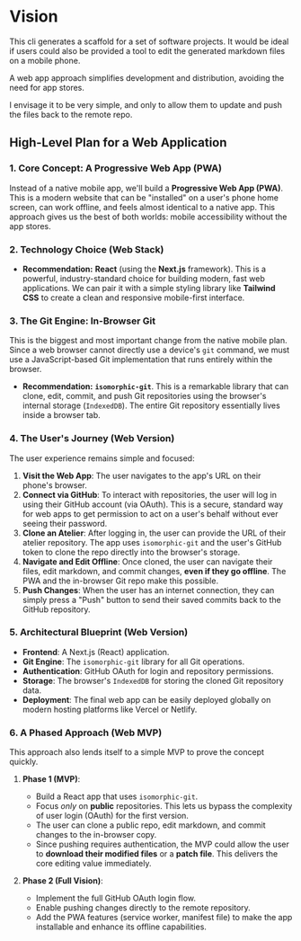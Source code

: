 # Vision

This cli generates a scaffold for a set of software projects. It would be ideal if users could also be provided a tool to edit the generated markdown files on a mobile phone. 

A web app approach simplifies development and distribution, avoiding the need for app stores.

I envisage it to be very simple, and only to allow them to update and push the files back to the remote repo.

## High-Level Plan for a Web Application

### 1. Core Concept: A Progressive Web App (PWA)

Instead of a native mobile app, we'll build a **Progressive Web App (PWA)**. This is a modern website that can be "installed" on a user's phone home screen, can work offline, and feels almost identical to a native app. This approach gives us the best of both worlds: mobile accessibility without the app stores.

### 2. Technology Choice (Web Stack)

*   **Recommendation:** **React** (using the **Next.js** framework). This is a powerful, industry-standard choice for building modern, fast web applications. We can pair it with a simple styling library like **Tailwind CSS** to create a clean and responsive mobile-first interface.

### 3. The Git Engine: In-Browser Git

This is the biggest and most important change from the native mobile plan. Since a web browser cannot directly use a device's `git` command, we must use a JavaScript-based Git implementation that runs entirely within the browser.

*   **Recommendation:** **`isomorphic-git`**. This is a remarkable library that can clone, edit, commit, and push Git repositories using the browser's internal storage (`IndexedDB`). The entire Git repository essentially lives inside a browser tab.

### 4. The User's Journey (Web Version)

The user experience remains simple and focused:

1.  **Visit the Web App**: The user navigates to the app's URL on their phone's browser.
2.  **Connect via GitHub**: To interact with repositories, the user will log in using their GitHub account (via OAuth). This is a secure, standard way for web apps to get permission to act on a user's behalf without ever seeing their password.
3.  **Clone an Atelier**: After logging in, the user can provide the URL of their atelier repository. The app uses `isomorphic-git` and the user's GitHub token to clone the repo directly into the browser's storage.
4.  **Navigate and Edit Offline**: Once cloned, the user can navigate their files, edit markdown, and commit changes, **even if they go offline**. The PWA and the in-browser Git repo make this possible.
5.  **Push Changes**: When the user has an internet connection, they can simply press a "Push" button to send their saved commits back to the GitHub repository.

### 5. Architectural Blueprint (Web Version)

*   **Frontend**: A Next.js (React) application.
*   **Git Engine**: The `isomorphic-git` library for all Git operations.
*   **Authentication**: GitHub OAuth for login and repository permissions.
*   **Storage**: The browser's `IndexedDB` for storing the cloned Git repository data.
*   **Deployment**: The final web app can be easily deployed globally on modern hosting platforms like Vercel or Netlify.

### 6. A Phased Approach (Web MVP)

This approach also lends itself to a simple MVP to prove the concept quickly.

1.  **Phase 1 (MVP)**:
    *   Build a React app that uses `isomorphic-git`.
    *   Focus *only* on **public** repositories. This lets us bypass the complexity of user login (OAuth) for the first version.
    *   The user can clone a public repo, edit markdown, and commit changes to the in-browser copy.
    *   Since pushing requires authentication, the MVP could allow the user to **download their modified files** or a **patch file**. This delivers the core editing value immediately.

2.  **Phase 2 (Full Vision)**:
    *   Implement the full GitHub OAuth login flow.
    *   Enable pushing changes directly to the remote repository.
    *   Add the PWA features (service worker, manifest file) to make the app installable and enhance its offline capabilities.